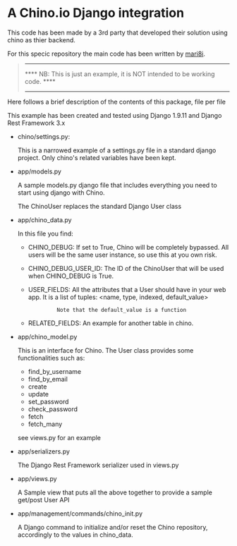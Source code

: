 # A Chino.io Django integration
This code has been made by a 3rd party that developed their solution using chino as thier backend. 

For this specic repository the main code has been written by [mari8i](https://github.com/mari8i).

> ********************************************************************************
> ****  NB: This is just an example, it is NOT intended to be working code.   ****
> ********************************************************************************

Here follows a brief description of the contents of this package, file per file

This example has been created and tested using Django 1.9.11 and
Django Rest Framework 3.x

 - chino/settings.py:

   This is a narrowed example of a settings.py file in a standard
   django project. Only chino's related variables have been kept.

 - app/models.py

   A sample models.py django file that includes everything you need to
   start using django with Chino.

   The ChinoUser replaces the standard Django User class

 - app/chino_data.py

   In this file you find:

      - CHINO_DEBUG: If set to True, Chino will be completely
                     bypassed.  All users will be the same user
                     instance, so use this at you own risk.

      - CHINO_DEBUG_USER_ID: The ID of the ChinoUser that will be used
                     when CHINO_DEBUG is True.

      - USER_FIELDS: All the attributes that a User should have in
                     your web app. It is a list of tuples:
                     <name, type, indexed, default_value>

                     Note that the default_value is a function

      - RELATED_FIELDS: An example for another table in chino.

 - app/chino_model.py

   This is an interface for Chino. The User class provides some
   functionalities such as:

   - find_by_username
   - find_by_email
   - create
   - update
   - set_password
   - check_password
   - fetch
   - fetch_many

   see views.py for an example

 - app/serializers.py

   The Django Rest Framework serializer used in views.py

 - app/views.py

   A Sample view that puts all the above together to provide a sample
   get/post User API

 - app/management/commands/chino_init.py

   A Django command to initialize and/or reset the Chino repository,
   accordingly to the values in chino_data.
